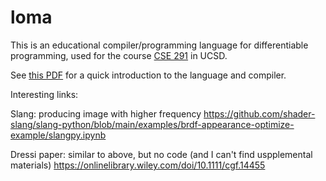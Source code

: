 # loma

This is an educational compiler/programming language for differentiable programming, used for the course [CSE 291](https://cseweb.ucsd.edu/~tzli/cse291/) in UCSD.

See [this PDF](https://cseweb.ucsd.edu/~tzli/cse291/sp2024/homework0.pdf) for a quick introduction to the language and compiler.

Interesting links:

Slang: producing image with higher frequency
https://github.com/shader-slang/slang-python/blob/main/examples/brdf-appearance-optimize-example/slangpy.ipynb

Dressi paper: similar to above, but no code (and I can't find uspplemental materials)
https://onlinelibrary.wiley.com/doi/10.1111/cgf.14455